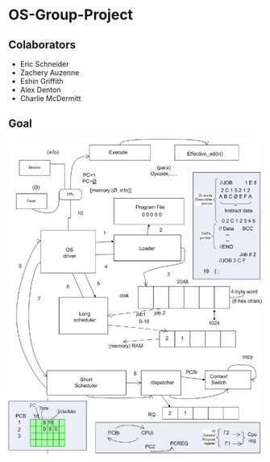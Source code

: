 # OS-Group-Project
## Colaborators
- Eric Schneider
- Zachery Auzenne
- Eshin Griffith
- Alex Denton
- Charlie McDermitt

## Goal
![Doc](./assets/block.jpg)
